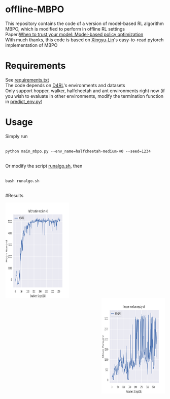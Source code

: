 # offline-MBPO
This repository contains the code of a version of model-based RL algorithm MBPO, which is modified to perform in offline RL settings\
Paper:[When to trust your model: Model-based policy optimization](https://arxiv.org/pdf/1906.08253)\
With much thanks, this code is based on [Xingyu-Lin](https://github.com/Xingyu-Lin/mbpo_pytorch)'s easy-to-read pytorch implementation of MBPO
# Requirements
See [requirements.txt](https://github.com/LxzGordon/offline-mbpo/blob/main/requirements.txt)\
The code depends on [D4RL](https://github.com/rail-berkeley/d4rl)'s environments and datasets\
Only support hopper, walker, halfcheetah and ant environments right now (if you wish to evaluate in other environments, modify the termination function in [predict_env.py](https://github.com/LxzGordon/offline-mbpo/blob/main/predict_env.py))
# Usage
Simply run
```shell 
  
python main_mbpo.py --env_name=halfcheetah-medium-v0 --seed=1234
  
```
Or modify the script [runalgo.sh](https://github.com/LxzGordon/offline-mbpo/blob/main/runalgo.sh), then
```shell
  
bash runalgo.sh
  
```
#Results
<div align=left><img src="results/halfcheetah-medium-v0.png" width = "200" height = "300" alt="" align=center />
<div align=right><img src="results/hopper-medium-replay-v0.png" width = "200" height = "300" alt="" align=center />
